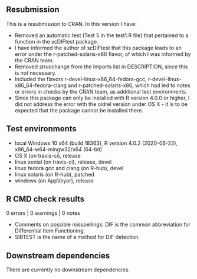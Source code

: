 ## Resubmission
This is a resubmission to CRAN. In this version I have:
* Removed an automatic test (Test 5 in the test1.R file) that pertained to a function in the scDIFtest package.
* I have informed the author of scDIFtest that this package leads to an error under the r-patched-solaris-x86 flavor,
of which I was informed by the CRAN team.
* Removed strucchange from the Imports list in DESCRIPTION, since this is not necessary.
* Included the flavors r-devel-linux-x86_64-fedora-gcc, r-devel-linux-x86_64-fedora-clang and r-patched-solaris-x86,
which had led to notes or errors in checks by the CRAN team, as additional test environments.
* Since this package can only be installed with R version 4.0.0 or higher, I did not address the error with the oldrel  version under OS X - it is to be expected that the package cannot be installed there.

## Test environments
* local Windows 10 x64 (build 18363), R version 4.0.2 (2020-06-22), x86_64-w64-mingw32/x64 (64-bit)
* OS X (on travis-ci), release
* linux xenial (on travis-ci), release, devel
* linux fedora gcc and clang (on R-hub), devel
* linux solaris (on R-hub), patched
* windows (on AppVeyor), release

## R CMD check results
0 errors | 0 warnings | 0 notes

- Comments on possible misspellings: DIF is the common abbreviation for Differential Item Functioning.
- SIBTEST is the name of a method for DIF detection.

## Downstream dependencies

There are currently no downstream dependencies.